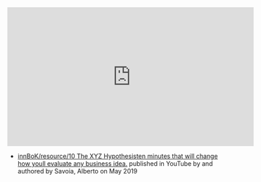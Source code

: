 
<iframe width="560" height="315" src="https://www.youtube.com/embed/4sZMHAMN0DQ" title="YouTube video player" frameborder="0" allow="accelerometer; autoplay; clipboard-write; encrypted-media; gyroscope; picture-in-picture; web-share" allowfullscreen></iframe>

- [innBoK/resource/10 The XYZ Hypothesisten minutes that will change how youll evaluate any business idea.](https://www.youtube.com/watch?v=4sZMHAMN0DQ) published in YouTube by  and authored by Savoia, Alberto on May 2019


